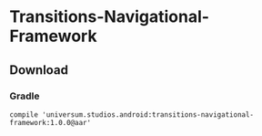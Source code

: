 Transitions-Navigational-Framework
===============

## Download ##

### Gradle ###

    compile 'universum.studios.android:transitions-navigational-framework:1.0.0@aar'
